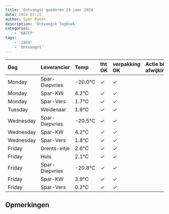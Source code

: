 ```yaml
---
title: 'Ontvangst goederen 29 jaar 2024'
date: 2024-07-21
author: Spar Pater
description: 'Ontvangst logboek'
categories:
    - 'HACCP'
tags:
    - '2024'
    - 'Ontvangst'
---
```

| Dag | Leverancier | Temp | tht OK | verpakking OK | Actie bij afwijking | Controle door |
|:---|:---|:---|:---|:---|:---|:---|
| Monday | Spar-Diepvries | -20.0°C | &check; | &check; | | DPater |
| Monday | Spar-KW | 4.2°C | &check; | &check; | | DPater |
| Monday | Spar-Vers | 1.7°C | &check; | &check; | | DPater |
| Tuesday | Weidenaar | 1.9°C | &check; | &check; | | DPater |
| Wednesday | Spar-Diepvries | -20.5°C | &check; | &check; | | WPater |
| Wednesday | Spar-KW | 4.2°C | &check; | &check; | | WPater |
| Wednesday | Spar-Vers | 1.8°C | &check; | &check; | | WPater |
| Friday | Drents-eitje | 2.6°C | &check; | &check; | | WPater |
| Friday | Huls | 2.1°C | &check; | &check; | | WPater |
| Friday | Spar-Diepvries | -20.8°C | &check; | &check; | | WPater |
| Friday | Spar-KW | 3.9°C | &check; | &check; | | WPater |
| Friday | Spar-Vers | 0.2°C | &check; | &check; | | WPater |

## Opmerkingen


